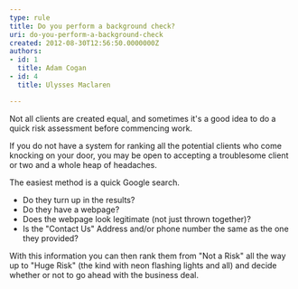 ```yaml
---
type: rule
title: Do you perform a background check?
uri: do-you-perform-a-background-check
created: 2012-08-30T12:56:50.0000000Z
authors:
- id: 1
  title: Adam Cogan
- id: 4
  title: Ulysses Maclaren

---
```


 
Not all clients are created equal, and sometimes it's a good idea to do a quick risk assessment before commencing work.

If you do not have a system for ranking all the potential clients who come knocking on your door, you may be open to accepting a troublesome client or two and a whole heap of headaches.

The easiest method is a quick Google search.
 
- Do they turn up in the results?
- Do they have a webpage?
- Does the webpage look legitimate (not just thrown together)?
- Is the "Contact Us" Address and/or phone number the same as the one they provided?


With this information you can then rank them from "Not a Risk" all the way up to "Huge Risk" (the kind with neon flashing lights and all) and decide whether or not to go ahead with the business deal.

